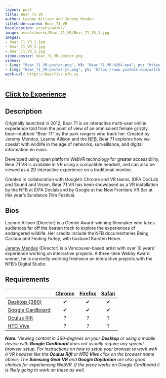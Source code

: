 ```yaml
---
layout: post
title: Bear 71 VR
author: Leanne Allison and Jeremy Mendes
titleUnderscored: Bear_71_VR
baselocation: assets/works/
image: assets/works/Bear_71_VR/Bear_71_VR_1.jpg
images:
- Bear_71_VR_1.jpg
- Bear_71_VR_2.jpg
- Bear_71_VR_3.jpg
video-poster: Bear_71_VR-poster.png
videos: 
- {img: "Bear_71_VR-poster.png", h5: "Bear_71_VR-h264.mp4", yt: "https://www.youtube.com/watch?v=OZK27hsCcDo"}
- {img: "Bear_71_VR-poster-yt.png", yt: "https://www.youtube.com/watch?v=9tEkDonLzyw"}
work-url: https://bear71vr.nfb.ca
---
```


<h2><a href="{{ page.work-url }}" target="_blank" class="button fit special icon fa-play"> Click to Experience</a></h2>

<div class="box" markdown="1">

## Description
Originally launched in 2012, Bear 71 is an interactive multi-user online experience told from the point of view of an omniscient female grizzly bear―dubbed “Bear 71” by the park rangers who track her. Created by Jeremy Mendes, Leanne Allison and the [NFB](http://nfb.ca), Bear 71 explores how we coexist with wildlife in the age of networks, surveillance, and digital information en mass.

Developed using open platform WebVR technology for greater accessibility, Bear 71 VR is available in VR using a compatible headset, and can also be viewed as a 2D interactive experience on a traditional monitor.

Created in collaboration with Google’s Chrome and VR teams, IDFA DocLab and Sound and Vision, Bear 71 VR has been showcased as a VR installation by the NFB at IDFA Doclab and by Google at the New Frontiers VR Bar at this year’s Sundance Film Festival.  

## Bios	
Leanne Allison (Director) is a Gemini Award-winning filmmaker who takes audiences far off the beaten track to explore the experiences of endangered wildlife. Her credits include the NFB documentaries Being Caribou and Finding Farley, with husband Karsten Heuer. 

[Jeremy Mendes](http://www.jeremymendes.com/) (Director) is a Vancouver-based artist with over 10 years’ experience working on interactive projects. A three-time Webby Award winner, he is currently working freelance on interactive projects with the NFB’s Digital Studio.

</div>

<div class="box" markdown="1">

## Requirements

|                     |[Chrome][2]|[Firefox][4]|[Safari][6]  
|---------------------|:---------:|:----------:|:---------:
|[Desktop (360)][7]   |✔          |✔           |✔     
|[Google Cardboard][8]|✔          |✔           |✔     
|[Oculus Rift][9]     |?          |?           |?      
|[HTC Vive][10]       |?          |?           |?
  
[1]:instructions.html#edge-ins
[2]:instructions.html#chrome-ins 
[3]:instructions.html#chromium-ins 
[4]:instructions.html#firefox-ins 
[5]:instructions.html#firefoxnightly-ins 
[6]:instructions.html#safari-ins 
[7]:instructions.html#desktop-ins
[8]:https://vr.google.com/cardboard/
[9]:https://www.oculus.com/rift/
[10]:https://www.vive.com/

***Note:** Viewing content in 360-degrees on your **Desktop** or using a mobile device with **Google Cardboard** does not usually require any special browser setup. For instructions on how to setup your browser to work with a VR headset like the **Oculus Rift** or **HTC Vive** click on the browser name above. The **Samsung Gear VR** and **Google Daydream** are also good choices for experiencing WebVR. If the piece works on Google Cardboard it is likely going to work on these as well.*

</div>
